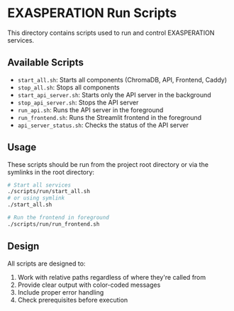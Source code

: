 # EXASPERATION Run Scripts

This directory contains scripts used to run and control EXASPERATION services.

## Available Scripts

- `start_all.sh`: Starts all components (ChromaDB, API, Frontend, Caddy)
- `stop_all.sh`: Stops all components
- `start_api_server.sh`: Starts only the API server in the background
- `stop_api_server.sh`: Stops the API server
- `run_api.sh`: Runs the API server in the foreground
- `run_frontend.sh`: Runs the Streamlit frontend in the foreground
- `api_server_status.sh`: Checks the status of the API server

## Usage

These scripts should be run from the project root directory or via the symlinks in the root directory:

```bash
# Start all services
./scripts/run/start_all.sh
# or using symlink
./start_all.sh

# Run the frontend in foreground
./scripts/run/run_frontend.sh
```

## Design

All scripts are designed to:

1. Work with relative paths regardless of where they're called from
2. Provide clear output with color-coded messages
3. Include proper error handling
4. Check prerequisites before execution
